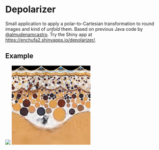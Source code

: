 # Depolarizer

Small application to apply a polar-to-Cartesian transformation to round images and kind of _unfold_ them.
Based on previous Java code by [@almudenamcastro](https://github.com/almudenamcastro).
Try the Shiny app at https://enchufa2.shinyapps.io/depolarizer/.

## Example

<img src="circles.jpg" width=49%>&nbsp;<img src="circles_processed.jpg" width=49%>
